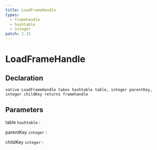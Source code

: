 ```yaml
---
title: LoadFrameHandle
types:
  - framehandle
  - hashtable
  - integer
patch: 1.31
---
```


# LoadFrameHandle

## Declaration

```jass
native LoadFrameHandle takes hashtable table, integer parentKey, integer childKey returns framehandle
```

## Parameters
table `hashtable`
: 

parentKey `integer`
: 

childKey `integer`
: 
